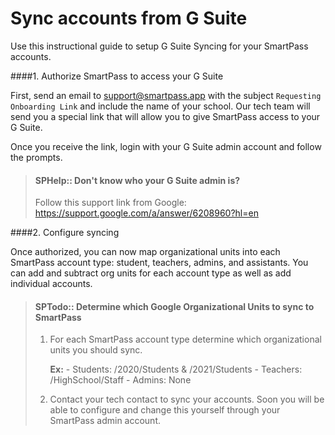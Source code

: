 # Sync accounts from G Suite

Use this instructional guide to setup G Suite Syncing for your SmartPass accounts.

####1. Authorize SmartPass to access your G Suite

First, send an email to support@smartpass.app with the subject `Requesting Onboarding Link` and include the name of your
school. Our tech team will send you a special link that will allow you to give SmartPass access to your G Suite.

Once you receive the link, login with your G Suite admin account and follow the prompts.

> #### SPHelp:: Don't know who your G Suite admin is?
> Follow this support link from Google: https://support.google.com/a/answer/6208960?hl=en

####2. Configure syncing

Once authorized, you can now map organizational units into each SmartPass account type: student, teachers, admins, and
assistants. You can add and subtract org units for each account type as well as add individual accounts.

> #### SPTodo:: Determine which Google Organizational Units to sync to SmartPass
> 1. For each SmartPass account type determine which organizational units you should sync.
> 
>    **Ex:**
>           - Students:  /2020/Students & /2021/Students 
>           - Teachers:  /HighSchool/Staff
>           - Admins:    None
> 2. Contact your tech contact to sync your accounts. Soon you will be able to configure and change this yourself
>    through your SmartPass admin account.